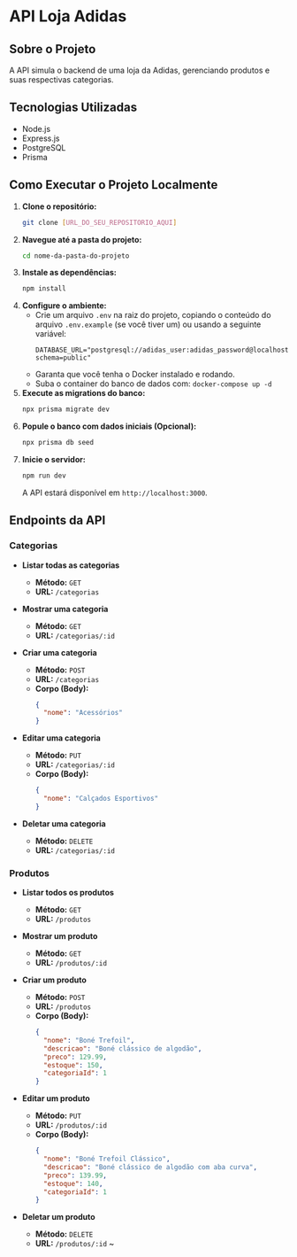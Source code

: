 # API Loja Adidas

## Sobre o Projeto

 A API simula o backend de uma loja da Adidas, gerenciando produtos e suas respectivas categorias.

## Tecnologias Utilizadas

* Node.js
* Express.js
* PostgreSQL
* Prisma

## Como Executar o Projeto Localmente

1.  **Clone o repositório:**
    ```bash
    git clone [URL_DO_SEU_REPOSITORIO_AQUI]
    ```
2.  **Navegue até a pasta do projeto:**
    ```bash
    cd nome-da-pasta-do-projeto
    ```
3.  **Instale as dependências:**
    ```bash
    npm install
    ```
4.  **Configure o ambiente:**
    * Crie um arquivo `.env` na raiz do projeto, copiando o conteúdo do arquivo `.env.example` (se você tiver um) ou usando a seguinte variável:
        ```env
        DATABASE_URL="postgresql://adidas_user:adidas_password@localhost:5432/adidas_db?schema=public"
        ```
    * Garanta que você tenha o Docker instalado e rodando.
    * Suba o container do banco de dados com: `docker-compose up -d`
5.  **Execute as migrations do banco:**
    ```bash
    npx prisma migrate dev
    ```
6.  **Popule o banco com dados iniciais (Opcional):**
    ```bash
    npx prisma db seed
    ```
7.  **Inicie o servidor:**
    ```bash
    npm run dev
    ```
    A API estará disponível em `http://localhost:3000`.

## Endpoints da API

### Categorias

* **Listar todas as categorias**
    * **Método:** `GET`
    * **URL:** `/categorias`

* **Mostrar uma categoria**
    * **Método:** `GET`
    * **URL:** `/categorias/:id`

* **Criar uma categoria**
    * **Método:** `POST`
    * **URL:** `/categorias`
    * **Corpo (Body):**
        ```json
        {
          "nome": "Acessórios"
        }
        ```

* **Editar uma categoria**
    * **Método:** `PUT`
    * **URL:** `/categorias/:id`
    * **Corpo (Body):**
        ```json
        {
          "nome": "Calçados Esportivos"
        }
        ```

* **Deletar uma categoria**
    * **Método:** `DELETE`
    * **URL:** `/categorias/:id`

### Produtos

* **Listar todos os produtos**
    * **Método:** `GET`
    * **URL:** `/produtos`

* **Mostrar um produto**
    * **Método:** `GET`
    * **URL:** `/produtos/:id`

* **Criar um produto**
    * **Método:** `POST`
    * **URL:** `/produtos`
    * **Corpo (Body):**
        ```json
        {
          "nome": "Boné Trefoil",
          "descricao": "Boné clássico de algodão",
          "preco": 129.99,
          "estoque": 150,
          "categoriaId": 1
        }
        ```

* **Editar um produto**
    * **Método:** `PUT`
    * **URL:** `/produtos/:id`
    * **Corpo (Body):**
        ```json
        {
          "nome": "Boné Trefoil Clássico",
          "descricao": "Boné clássico de algodão com aba curva",
          "preco": 139.99,
          "estoque": 140,
          "categoriaId": 1
        }
        ```

* **Deletar um produto**
    * **Método:** `DELETE`
    * **URL:** `/produtos/:id`
    ~
